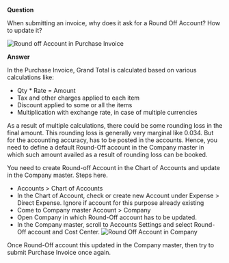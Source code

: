 **Question**

When submitting an invoice, why does it ask for a Round Off Account? How to update it?

![Round off Account in Purchase Invoice](https://docs.erpnext.com/files/round-off-message-in-purchase-invoice.png)

**Answer**

In the Purchase Invoice, Grand Total is calculated based on various calculations like:

*   Qty \* Rate = Amount
*   Tax and other charges applied to each item
*   Discount applied to some or all the items
*   Multiplication with exchange rate, in case of multiple currencies

As a result of multiple calculations, there could be some rounding loss in the final amount. This rounding loss is generally very marginal like 0.034. But for the accounting accuracy, has to be posted in the accounts. Hence, you need to define a default Round-Off account in the Company master in which such amount availed as a result of rounding loss can be booked.

You need to create Round-off Account in the Chart of Accounts and update in the Company master. Steps here.

*   Accounts > Chart of Accounts
*   In the Chart of Account, check or create new Account under Expense > Direct Expense. Ignore if account for this purpose already existing
*   Come to Company master Account > Company
*   Open Company in which Round-Off account has to be updated.
*   In the Company master, scroll to Accounts Settings and select Round-Off account and Cost Center. ![Round Off Account in Company](https://docs.erpnext.com/files/round-off-account-in-company.png)

Once Round-Off account this updated in the Company master, then try to submit Purchase Invoice once again.